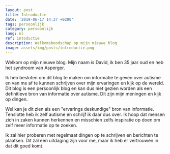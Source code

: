 ```yaml
---
layout: post
title: Introductie
date: '2019-06-17 14:37 +0200'
tags: persoonlijk
category: persoonlijk
lang: nl
ref: intoductie
description: Welkomsboodschap op mijn nieuwe blog
image: assets/img/posts/introductie.png
---
```


Welkom op mijn nieuwe blog. Mijn naam is David, ik ben 35 jaar oud en heb het syndroom van Asperger.

Ik heb besloten om dit blog te maken om informatie te geven over autisme en van me af te kunnen schrijven over mijn ervaringen en kijk op de wereld. Dit blog is een persoonlijk blog en kan dus niet gezien worden als een definitieve bron van informatie over autisme. Dit zijn mijn meningen en kijk op dingen.

Wel kan je dit zien als een "ervarings deskundige" bron van informatie. Tenslotte heb ik zelf autisme en schrijf ik daar dus over. Ik hoop dat mensen zich in zaken kunnen herkennen en misschien zelfs inspiratie op doen om zelf meer informatie op te zoeken.

Ik zal hier proberen met regelmaat dingen op te schrijven en berichten te plaatsen. Dit zal een uitdaging zijn voor me, maar ik heb er vertrouwen in dat dit goed komt.
